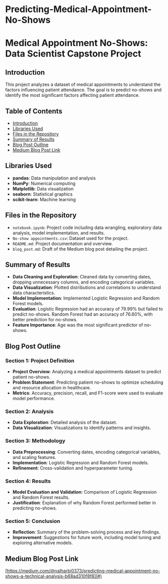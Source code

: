 # Predicting-Medical-Appointment-No-Shows

# Medical Appointment No-Shows: Data Scientist Capstone Project

## Introduction
This project analyzes a dataset of medical appointments to understand the factors influencing patient attendance. The goal is to predict no-shows and identify the most significant factors affecting patient attendance.

## Table of Contents
- [Introduction](#introduction)
- [Libraries Used](#libraries-used)
- [Files in the Repository](#files-in-the-repository)
- [Summary of Results](#summary-of-results)
- [Blog Post Outline](#blog-post-outline)
- [Medium Blog Post Link](#medium-blog-post-link)

## Libraries Used
- **pandas**: Data manipulation and analysis
- **NumPy**: Numerical computing
- **Matplotlib**: Data visualization
- **seaborn**: Statistical graphics
- **scikit-learn**: Machine learning

## Files in the Repository
- `notebook.ipynb`: Project code including data wrangling, exploratory data analysis, model implementation, and results.
- `No-show appointments.csv`: Dataset used for the project.
- `README.md`: Project documentation and overview.
- `blog_post.md`: Draft of the Medium blog post detailing the project.

## Summary of Results
- **Data Cleaning and Exploration**: Cleaned data by converting dates, dropping unnecessary columns, and encoding categorical variables.
- **Data Visualization**: Plotted distributions and correlations to understand data characteristics.
- **Model Implementation**: Implemented Logistic Regression and Random Forest models.
- **Evaluation**: Logistic Regression had an accuracy of 79.99% but failed to predict no-shows. Random Forest had an accuracy of 76.60%, with better prediction for no-shows.
- **Feature Importance**: Age was the most significant predictor of no-shows.

## Blog Post Outline

### Section 1: Project Definition
- **Project Overview**: Analyzing a medical appointments dataset to predict patient no-shows.
- **Problem Statement**: Predicting patient no-shows to optimize scheduling and resource allocation in healthcare.
- **Metrics**: Accuracy, precision, recall, and F1-score were used to evaluate model performance.

### Section 2: Analysis
- **Data Exploration**: Detailed analysis of the dataset.
- **Data Visualization**: Visualizations to identify patterns and insights.

### Section 3: Methodology
- **Data Preprocessing**: Converting dates, encoding categorical variables, and scaling features.
- **Implementation**: Logistic Regression and Random Forest models.
- **Refinement**: Cross-validation and hyperparameter tuning.

### Section 4: Results
- **Model Evaluation and Validation**: Comparison of Logistic Regression and Random Forest results.
- **Justification**: Explanation of why Random Forest performed better in predicting no-shows.

### Section 5: Conclusion
- **Reflection**: Summary of the problem-solving process and key findings.
- **Improvement**: Suggestions for future work, including model tuning and exploring alternative models.

## Medium Blog Post Link
[https://medium.com/@nalharbi0373/predicting-medical-appointment-no-shows-a-technical-analysis-b68ad310f8f8](#)
